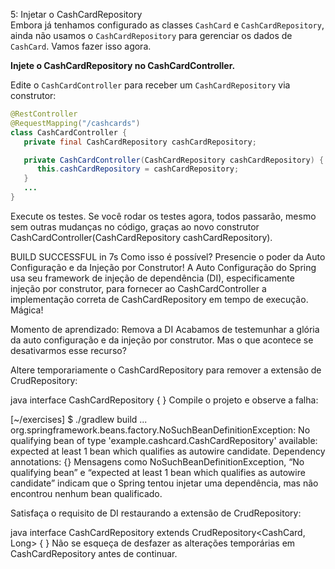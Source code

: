 5: Injetar o CashCardRepository  
Embora já tenhamos configurado as classes `CashCard` e `CashCardRepository`, ainda não usamos o `CashCardRepository` para gerenciar os dados de `CashCard`. Vamos fazer isso agora.

**Injete o CashCardRepository no CashCardController.**

Edite o `CashCardController` para receber um `CashCardRepository` via construtor:

```java
@RestController
@RequestMapping("/cashcards")
class CashCardController {
   private final CashCardRepository cashCardRepository;

   private CashCardController(CashCardRepository cashCardRepository) {
      this.cashCardRepository = cashCardRepository;
   }
   ...
}
```

Execute os testes. Se você rodar os testes agora, todos passarão, mesmo sem outras mudanças no código, graças ao novo construtor CashCardController(CashCardRepository cashCardRepository).

BUILD SUCCESSFUL in 7s
Como isso é possível? Presencie o poder da Auto Configuração e da Injeção por Construtor! A Auto Configuração do Spring usa seu framework de injeção de dependência (DI), especificamente injeção por construtor, para fornecer ao CashCardController a implementação correta de CashCardRepository em tempo de execução. Mágica!

Momento de aprendizado: Remova a DI
Acabamos de testemunhar a glória da auto configuração e da injeção por construtor. Mas o que acontece se desativarmos esse recurso?

Altere temporariamente o CashCardRepository para remover a extensão de CrudRepository:

java
interface CashCardRepository {
}
Compile o projeto e observe a falha:

[~/exercises] $ ./gradlew build
...
org.springframework.beans.factory.NoSuchBeanDefinitionException: No qualifying bean of type 'example.cashcard.CashCardRepository' available: expected at least 1 bean which qualifies as autowire candidate. Dependency annotations: {}
Mensagens como NoSuchBeanDefinitionException, “No qualifying bean” e “expected at least 1 bean which qualifies as autowire candidate” indicam que o Spring tentou injetar uma dependência, mas não encontrou nenhum bean qualificado.

Satisfaça o requisito de DI restaurando a extensão de CrudRepository:

java
interface CashCardRepository extends CrudRepository<CashCard, Long> {
}
Não se esqueça de desfazer as alterações temporárias em CashCardRepository antes de continuar.
